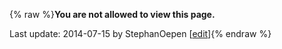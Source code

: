 {% raw %}**You are not allowed to view this page.**

Last update: 2014-07-15 by StephanOepen [[edit](https://github.com/delph-in/docs/wiki/TomarSemanticParsing/_edit)]{% endraw %}